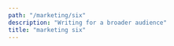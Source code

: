 ```yaml
---
path: "/marketing/six"
description: "Writing for a broader audience"
title: "marketing six"
---
```

